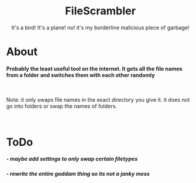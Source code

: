 <h1 align="center"> FileScrambler </h1>
<p align="center">It's a bird! It's a plane! no! it's my borderline malicious piece of garbage!</p>

<h1>About</h1>
<h4>Probably the least useful tool on the internet. It gets all the file names from a folder and switches them with each other randomly</h4>

<br>

<p>Note: it only swaps file names in the exact directory you give it. it does not go into folders or swap the names of folders.</p>

<br>

<h1>ToDo</h1>
<h5>- maybe add settings to only swap certain filetypes</h5>
<h5>- rewrite the entire goddam thing so its not a janky mess</h5>
